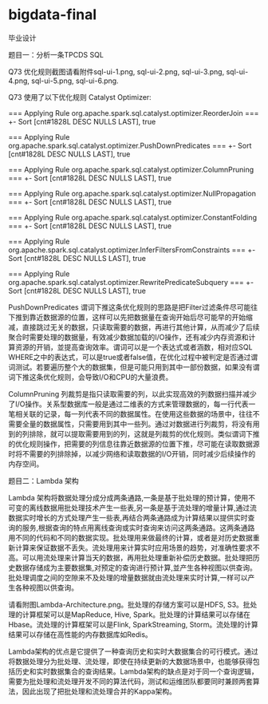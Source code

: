 # bigdata-final

毕业设计

题目一：分析一条TPCDS SQL

Q73 优化规则截图请看附件sql-ui-1.png, sql-ui-2.png, sql-ui-3.png, sql-ui-4.png, sql-ui-5.png, sql-ui-6.png.

Q73 使用了以下优化规则 Catalyst Optimizer:

=== Applying Rule org.apache.spark.sql.catalyst.optimizer.ReorderJoin ===
 +- Sort [cnt#1828L DESC NULLS LAST], true

=== Applying Rule org.apache.spark.sql.catalyst.optimizer.PushDownPredicates ===
 +- Sort [cnt#1828L DESC NULLS LAST], true

=== Applying Rule org.apache.spark.sql.catalyst.optimizer.ColumnPruning ===
 +- Sort [cnt#1828L DESC NULLS LAST], true

=== Applying Rule org.apache.spark.sql.catalyst.optimizer.NullPropagation ===
 +- Sort [cnt#1828L DESC NULLS LAST], true

=== Applying Rule org.apache.spark.sql.catalyst.optimizer.ConstantFolding ===
 +- Sort [cnt#1828L DESC NULLS LAST], true

=== Applying Rule org.apache.spark.sql.catalyst.optimizer.InferFiltersFromConstraints ===
 +- Sort [cnt#1828L DESC NULLS LAST], true
 
=== Applying Rule org.apache.spark.sql.catalyst.optimizer.RewritePredicateSubquery ===
 +- Sort [cnt#1828L DESC NULLS LAST], true
 
PushDownPredicates 谓词下推这条优化规则的思路是把Filter过滤条件尽可能往下推到靠近数据源的位置，这样可以先把数据量在查询开始后尽可能早的开始缩减，直接跳过无关的数据，只读取需要的数据，再进行其他计算，从而减少了后续聚合时需要处理的数据量，有效减少数据加载的I/O操作，还有减少内存资源和计算资源的开销，並提高查询效率。谓词可以是一个表达式或者涵数，相对应SQL WHERE之中的表达式，可以是true或者false值，在优化过程中被判定是否通过谓词测试。若要遍历整个大的数据集，但是可能只用到其中一部份数据，如果没有谓词下推这条优化规则，会导致I/O和CPU的大量浪费。

ColumnPruning 列裁剪是指只读取需要的列，以此实现高效的列数据扫描并减少了I/O操作。关系型数据库一般是通过二维表的方式来管理数据的，每一行代表一笔相关联的记录，每一列代表不同的数据属性。在使用这些数据的场景中，往往不需要全量的数据属性，只需要用到其中一些列。通过对数据进行列裁剪，将没有用到的列排除，就可以提取需要用到的列，这就是列裁剪的优化规则。类似谓词下推的优化规则操作，把需要的列信息往靠近数据源的位置下推，尽可能在读取数据源时将不需要的列排除掉，以减少网络和读取数据的I/O开销，同时减少后续操作的内存空间。



题目二：Lambda 架构

Lambda 架构将数据处理分成分成两条通路,一条是基于批处理的预计算，使用不可变的离线数据用批处理技术产生一些表,另一条是基于流处理的增量计算,通过流数据实时增长的方式处理产生一些表,再结合两条通路成为计算结果以提供实时查询的服务,根据查询的特点用离线查询或实时查询来访问这两条通路。这两条通路用不同的代码和不同的数据实现。批处理用来做最终的计算，或者是对历史数据重新计算来保证数据不丢失。流处理用来计算实时应用场景的趋势，对准确性要求不高。可以用流处理来计算当天的数据，再用批处理重新补偿历史数据。批处理把历史数据存储成为主要数据集,对预定的查询进行预计算,並产生各种视图以供查询。批处理调度之间的空隙来不及处理的增量数据就由流处理来实时计算,一样可以产生各种视图以供查询。

请看附图Lambda-Architecture.png。批处理的存储方案可以是HDFS, S3。批处理的计算框架可以是MapReduce, Hive, Spark。批处理的计算结果可以存储在Hbase。流处理的计算框架可以是Flink, SparkStreaming, Storm。流处理的计算结果可以存储在高性能的内存数据库如Redis。

Lambda架构的优点是它提供了一种查询历史和实时大数据集合的可行模式。通过将数据处理分为批处理、流处理，即使在持续更新的大数据场景中，也能够获得包括历史和实时数据集合的查询结果。Lambda架构的缺点是对于同一个查询逻辑，需要为批处理和流处理开发不同的算法代码，测试和运维团队都要同时兼顾两套算法，因此出现了把批处理和流处理合并的Kappa架构。
